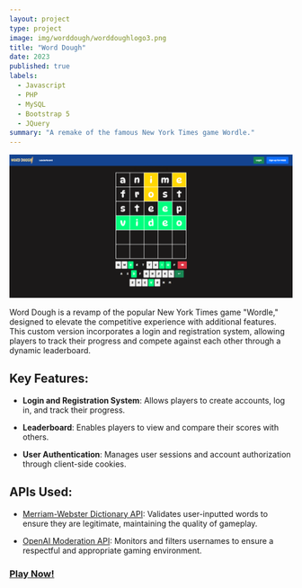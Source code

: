 ```yaml
---
layout: project
type: project
image: img/worddough/worddoughlogo3.png
title: "Word Dough"
date: 2023
published: true
labels:
  - Javascript
  - PHP
  - MySQL
  - Bootstrap 5
  - JQuery
summary: "A remake of the famous New York Times game Wordle."
---
```



<img class="img-fluid" src="../img/worddough/Word-Dough-Home.png">


Word Dough is a revamp of the popular New York Times game "Wordle," designed to elevate the competitive experience with additional features. This custom version incorporates a login and registration system, allowing players to track their progress and compete against each other through a dynamic leaderboard.


## Key Features:

- **Login and Registration System**: Allows players to create accounts, log in, and track their progress.

- **Leaderboard**: Enables players to view and compare their scores with others.

- **User Authentication**: Manages user sessions and account authorization through client-side cookies.


## APIs Used:

- [Merriam-Webster Dictionary API](https://dictionaryapi.com/): Validates user-inputted words to ensure they are legitimate, maintaining the quality of gameplay.

- [OpenAI Moderation API](https://platform.openai.com/docs/guides/moderation): Monitors and filters usernames to ensure a respectful and appropriate gaming environment.



### [Play Now!](https://practicalsoftware.com/worddough/index.html)
